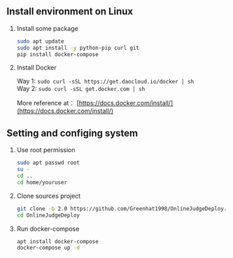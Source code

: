 ## Install environment on Linux 

1. Install some package

    ```bash
    sudo apt update
    sudo apt install -y python-pip curl git
    pip install docker-compose
    ```

2. Install Docker 

    Way 1: `sudo curl -sSL https://get.daocloud.io/docker | sh`  
    Way 2: `sudo curl -sSL get.docker.com | sh`
    
    More reference at： [https://docs.docker.com/install/](https://docs.docker.com/install/)

## Setting and configing system

1. Use root permission
    ```bash
    sudo apt passwd root
    su -
    cd ..
    cd home/youruser
    ```

2. Clone sources project

    ```bash
    git clone -b 2.0 https://github.com/Greenhat1998/OnlineJudgeDeploy.git
    cd OnlineJudgeDeploy
    ```

3. Run docker-compose

    ```bash
    apt install docker-compose
    docker-compose up -d
    ```
